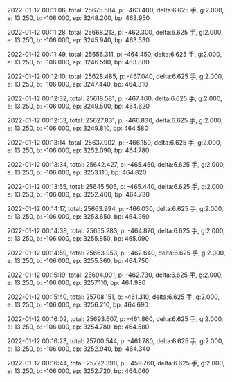 2022-01-12 00:11:06, total: 25675.584, p: -463.400, delta:6.625 手, g:2.000, e: 13.250, b: -106.000, ep: 3248.200, bp: 463.950

2022-01-12 00:11:28, total: 25668.213, p: -462.300, delta:6.625 手, g:2.000, e: 13.250, b: -106.000, ep: 3245.940, bp: 463.530

2022-01-12 00:11:49, total: 25656.311, p: -464.450, delta:6.625 手, g:2.000, e: 13.250, b: -106.000, ep: 3246.590, bp: 463.880

2022-01-12 00:12:10, total: 25628.485, p: -467.040, delta:6.625 手, g:2.000, e: 13.250, b: -106.000, ep: 3247.440, bp: 464.310

2022-01-12 00:12:32, total: 25618.581, p: -467.460, delta:6.625 手, g:2.000, e: 13.250, b: -106.000, ep: 3249.500, bp: 464.620

2022-01-12 00:12:53, total: 25627.831, p: -466.830, delta:6.625 手, g:2.000, e: 13.250, b: -106.000, ep: 3249.810, bp: 464.580

2022-01-12 00:13:14, total: 25637.902, p: -466.150, delta:6.625 手, g:2.000, e: 13.250, b: -106.000, ep: 3252.090, bp: 464.780

2022-01-12 00:13:34, total: 25642.427, p: -465.450, delta:6.625 手, g:2.000, e: 13.250, b: -106.000, ep: 3253.110, bp: 464.820

2022-01-12 00:13:55, total: 25645.505, p: -465.440, delta:6.625 手, g:2.000, e: 13.250, b: -106.000, ep: 3252.400, bp: 464.730

2022-01-12 00:14:17, total: 25663.994, p: -466.030, delta:6.625 手, g:2.000, e: 13.250, b: -106.000, ep: 3253.650, bp: 464.960

2022-01-12 00:14:38, total: 25655.283, p: -464.870, delta:6.625 手, g:2.000, e: 13.250, b: -106.000, ep: 3255.850, bp: 465.090

2022-01-12 00:14:59, total: 25663.953, p: -462.640, delta:6.625 手, g:2.000, e: 13.250, b: -106.000, ep: 3255.360, bp: 464.750

2022-01-12 00:15:19, total: 25694.901, p: -462.730, delta:6.625 手, g:2.000, e: 13.250, b: -106.000, ep: 3257.110, bp: 464.980

2022-01-12 00:15:40, total: 25708.151, p: -461.310, delta:6.625 手, g:2.000, e: 13.250, b: -106.000, ep: 3256.210, bp: 464.690

2022-01-12 00:16:02, total: 25693.607, p: -461.860, delta:6.625 手, g:2.000, e: 13.250, b: -106.000, ep: 3254.780, bp: 464.580

2022-01-12 00:16:23, total: 25700.544, p: -461.780, delta:6.625 手, g:2.000, e: 13.250, b: -106.000, ep: 3252.940, bp: 464.340

2022-01-12 00:16:44, total: 25722.398, p: -459.760, delta:6.625 手, g:2.000, e: 13.250, b: -106.000, ep: 3252.720, bp: 464.060